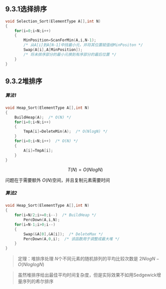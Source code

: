 ## 9.3.1选择排序
```C
void Selection_Sort(ElementType A[],int N)
{
	for(i=0;i<N;i++)
	{
		MinPosition=ScanForMin(A,i,N-1);
		/* 从A[i]到A[N-1]中找最小元，并将其位置赋值给MinPositon */
		Swap(A[i],A[MinPosition]);
		/* 将未排序部分的最小元换到有序部分的最后位置 */
	}
}
```
## 9.3.2堆排序
##### 算法1
```C
void Heap_Sort(ElementType A[],int N)
{
    BuildHeap(A);  /* O(N) */
    for(i=0;i<N;i++)
    {
        TmpA[i]=DeleteMin(A);  /* O(NlogN) */
    }
    for(i=0;i<N;i++)  /* O(N) */
    {
        A[i]=TmpA[i];
    }
}
```

$$T(N)=O(NlogN)$$

问题在于需要额外 $O(N)$空间，并且复制元素需要时间
##### 算法2
```C
void Heap_Sort(ElementType A[],int N)
{
    for(i=N/2;i>=0;i--)  /* BuildHeap */
        PercDown(A,i,N);
    for(i=N-1;i>0;i--)
    {
        Swap(&A[0],&A[i]);  /* DeleteMax */
        PercDown(A,0,i);  /* 该函数用于调整成最大堆 */
    }
}
```

>定理：堆排序处理 $N$个不同元素的随机排列的平均比较次数是 $2NlogN-O(NloglogN)$

>虽然堆排序给出最佳平均时间复杂度，但是实际效果不如用Sedgewick增量序列的希尔排序